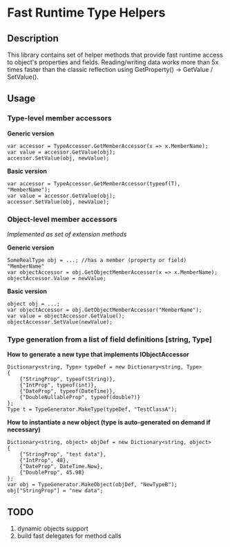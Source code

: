 # Fast Runtime Type Helpers

## Description

This library contains set of helper methods that provide fast runtime access to object's properties and fields.
Reading/writing data works more than 5x times faster than the classic reflection using GetProperty() -> GetValue / SetValue().

## Usage

### Type-level member accessors

**Generic version**

```
var accessor = TypeAccessor.GetMemberAccessor(x => x.MemberName);
var value = accessor.GetValue(obj);
accessor.SetValue(obj, newValue);
```

**Basic version**
```
var accessor = TypeAccessor.GetMemberAccessor(typeof(T), "MemberName");
var value = accessor.GetValue(obj);
accessor.SetValue(obj, newValue);
```

### Object-level member accessors

*Implemented as set of extension methods*

**Generic version**

```
SomeRealType obj = ...; //has a member (property or field) "MemberName"
var objectAccessor = obj.GetObjectMemberAccessor(x => x.MemberName);
objectAccessor.Value = newValue;
```

**Basic version**

```
object obj = ...;
var objectAccessor = obj.GetObjectMemberAccessor("MemberName");
var value = objectAccessor.GetValue();
objectAccessor.SetValue(newValue);
```

### Type generation from a list of field definitions [string, Type]

**How to generate a new type that implements IObjectAccessor**

```
Dictionary<string, Type> typeDef = new Dictionary<string, Type>
{
	{"StringProp", typeof(String)},
	{"IntProp", typeof(int)},
	{"DateProp", typeof(DateTime)},
	{"DoubleNullableProp", typeof(double?)}
};
Type t = TypeGenerator.MakeType(typeDef, "TestClassA");
```

**How to instantiate a new object (type is auto-generated on demand if necessary)**

```
Dictionary<string, object> objDef = new Dictionary<string, object>
{
	{"StringProp", "test data"},
	{"IntProp", 48},
	{"DateProp", DateTime.Now},
	{"DoubleProp", 45.98}
};
var obj = TypeGenerator.MakeObject(objDef, "NewTypeB");
obj["StringProp"] = "new data";
```

## TODO
1. dynamic objects support
2. build fast delegates for method calls
